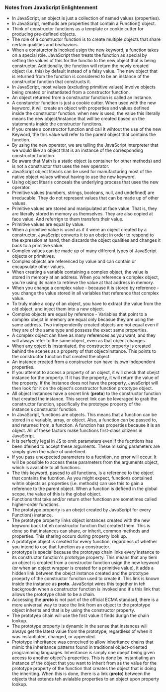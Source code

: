 ### Notes from JavaScript Enlightenment
* In JavaScript, an object is just a collection of named values (properties). 
* In JavaScript, methods are properties that contain a Function() object.
* Think of constructor functions as a template or cookie cutter for producing pre-defined objects.
* The role of a constructor function is to create multiple objects that share certain qualities and beahaviors. 
* When a consturctor is incoked usign the new keyword, a function takes on a special role. JavaScript then treats the function as special by setting the values of this for the functio to the new object that is being constructor. Additionally, the function will return the newly created object (i.e. this) by default instead of a falsy value. The new object that is returned from the function is considered to be an instance of the constructor function that constructs it.
* In JavaScript, most values (excluding primitive values) involve objects being created or instantiated from a constructor function.
* An object returned from a constructor function is called an instance.
* A consturctor function is just a cookie cutter. When used with the new keyword, it will create an object with properties and values defined inside the constructor function. when new is used, the value this literally means the new object/instance that will be created based on the statements inside the constructor funcitons.
* If you create a constructor function and call it wihtout the use of the new Keyword, the this value will refer to the parent object that contains the function.
* By using the new operator, we are telling the JavaScript interpreter that we would like an object that is an instance of the corresponding constructor function.
* Be aware that Math is a static object (a container for other methods) and is not a constructor that uses the new operator.
* JavaScript object litearls can be used for manufacturing most of the native object values without having to use the new keyword.
* Using object litearls conceals the underlying process that uses the new operator.
* Primitive values (numbers, strings, booleans, null, and undefined) are irreducable. They do not represent values that can be made up of other values.
* Primitive values are stored and manipulated at face value. That is, they are literally stored in memory as themselves. They are also copied at face value. And referrign to them transfers their value.
* Primitive values are equal by value.
* When a primitive value is used as if it were an object created by a constructor, JavaScript converts it to an obejct in order to respond to the expression at hand, then discards the object qualities and changes it back to a primitive value.
* Complex values can be made up of many different types of JavaScript objects or primitives.
* Complex objects are referenced by value and can contain or encapsulate other values.
* When creating a variable containing a complex object, the value is stored in memory at an address. When you reference a complex object, you're using its name to retrieve the value at that address in memory. 
*  When you change a complex value - because it is stored by reference - you change the value stored in all variables that reference that complex value.
* To truly make a copy of an object, you have to extract the value from the old object, and inject them into a new object.
* Complex objects are equal by reference - Variables that point to a complex obejct in memory are equal only becasue they are using the same address. Two independently created objects are not equal even if they are of the same type and possess the exact same properties.
* A complex object can have as many references as you want, and they will always refer to the same object, even as that object changes.
* When any object is instantiated, the constructor property is created behind the scenes as a property of that object/instance. This points to the constructor function that created the object.
* An instance created from a constructor can have its own independent properties. 
* If you attempt to access a property of an object, it will check that obejct instance for the property. If it has the property, it will return the value of the property. If the instance does not have the property, JavaScript will then look for it on the object's constructor function prototype object.
* All object instances have a secret link (__proto__) to the constructor function that created the instance. This secret link can be leveraged to grab the constructor function, specifically the prototype property of the instance's constructor function.
* In JavaScript, functions are objects. This means that a function can be stored in a variable, array, or object. Also, a function can be passed to, and returned from, a function. A function has properties because it is an object. All of these factors make functions first-class citizens in JavaScript.
* It is perfectly legal in JS to omit parameters even if the fucntions has been dfeined to accept these arguments. These missing parameters are simply given the value of undefined.
* If you pass unexpected parameters to a fucntion, no error will occur. It will be possible to access these parameters from the arguments object, which is available to all functions.
* The this keyword, pasesd to all functions, is a reference to the object that contains the fucntion. As you might expect, functions contained wihtin objects as properties (i.e. methods) can use this to gain a reference to the parent object. When a function is defiend in the global scope, the value of this is the global object.
* Functions that take and/or return other functiosn are sometimes called higher-order functions.
* The prototype property is an obejct created by JavaScript for every Function() instance. 
* The prototype property links object isntances created with the new keyword back tot eh constructor function that created them. This is done so that instances can share, or inherit, common methods and properties. This sharing occurs during property look up.
* A prototype object is created for every function, regardless of whether you intend to use that function as a constructor.
* prototype is special because the prototyep chain links every instance to its constructor function's prototype property. This means that any tiem an object is created from a constructor function usign the new keyword (or when an object wrapper is created for a primitive value), it adds a hidden link between the obejct instance created and the prototype proeprty of the constructor funciton used to create it. This link is known inside the instance as __proto__. JavaScript wires this together in teh backgroudn when a constructor function is invoked and it's this link that allows the prototype chain to be a chain.
* Accessing the __proto__ is not part of the official ECMA standard, there is a more universal way to trace the link from an object to the prototype object inherits and that is by using the constructor property.
* The prototyep chain will use the first value it finds durign the chain lookup.
* The prototype property is dynamic in the sense that instances will always get the latest value from the prototype, regardless of when it was instantiated, changed, or appended.
* Prototype inheritance was conceived to allow inheritance chains that mimic the inheritance patterns found in traditional object-oriented programming languages. Inheritance is simply one obejct being given access to another object's properties. This is done by instantiating an instance of the object that you want to inherit from as the value for the prototype property of the function that creates the object that is doing the inheriting. When this is done, there is a link (__proto__) between the objects that extends teh avialable properties to an object upon property lookup.